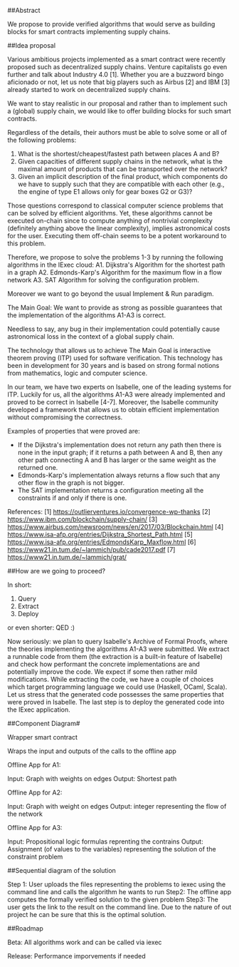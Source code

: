 ##Abstract

We propose to provide verified algorithms that would serve as building blocks
for smart contracts implementing supply chains.

##Idea proposal

Various ambitious projects implemented as a smart contract were recently proposed
such as decentralized supply chains. Venture capitalists go even further and talk about
Industry 4.0 [1]. Whether you are a buzzword bingo aficionado or not, let us note that
big players such as Airbus [2] and IBM [3] already started to work on
decentralized supply chains.

We want to stay realistic in our proposal and rather than to implement such a (global)
supply chain, we would like to offer building blocks for such smart contracts.

Regardless of the details, their authors must be able to solve some or all of the following problems:
1) What is the shortest/cheapest/fastest path between places A and B?
2) Given capacities of different supply chains in the network, what is the maximal
amount of products that can be transported over the network?
3) Given an implicit description of the final product, which components do we have to supply
such that they are compatible with each other (e.g., the engine of type E1 allows only for gear boxes G2 or G3)?

Those questions correspond to classical computer science problems that can be solved by
efficient algorithms. Yet, these algorithms cannot be executed on-chain since
to compute anything of nontrivial complexity (definitely anything above the linear complexity),
implies astronomical costs for the user.
Executing them off-chain seems to be a potent workaround to this problem.

Therefore, we propose to solve the problems 1-3 by running the following algorithms
in the IExec cloud:
A1. Dijkstra's Algorithm for the shortest path in a graph
A2. Edmonds-Karp's Algorithm for the maximum flow in a flow network
A3. SAT Algorithm for solving the configuration problem.

Moreover we want to go beyond the usual Implement & Run paradigm.

The Main Goal:
We want to provide as strong as possible guarantees that the implementation of the
algorithms A1-A3 is correct.

Needless to say, any bug in their implementation
could potentially cause astronomical loss in the context of a global supply chain.

The technology that allows us to achieve The Main Goal is interactive theorem
proving (ITP) used for software verification. This technology has been in development
for 30 years and is based on strong formal notions from mathematics, logic and
computer science.

In our team, we have two experts on Isabelle, one of the leading systems for ITP.
Luckily for us, all the algorithms A1-A3 were already implemented and proved to be
correct in Isabelle [4-7]. Moreover, the Isabelle community developed a framework that
allows us to obtain efficient implementation without compromising the correctness.

Examples of properties that were proved are:
* If the Dijkstra's implementation does not return any path then there is none
in the input graph; if it returns a path between A and B, then any other path connecting A and B
has larger or the same weight as the returned one.
* Edmonds-Karp's implementation always returns a flow such that any other flow
in the graph is not bigger.
* The SAT implementation returns a configuration meeting all the constraints
if and only if there is one.

References:
[1] https://outlierventures.io/convergence-wp-thanks
[2] https://www.ibm.com/blockchain/supply-chain/
[3] https://www.airbus.com/newsroom/news/en/2017/03/Blockchain.html
[4] https://www.isa-afp.org/entries/Dijkstra_Shortest_Path.html
[5] https://www.isa-afp.org/entries/EdmondsKarp_Maxflow.html
[6] https://www21.in.tum.de/~lammich/pub/cade2017.pdf
[7] https://www21.in.tum.de/~lammich/grat/

##How are we going to proceed?

In short:
1. Query
2. Extract
3. Deploy

or even shorter: QED :)

Now seriously:
we plan to query Isabelle's Archive of Formal Proofs, where the theories implementing
the algorithms A1-A3 were submitted. We extract a runnable code from them
(the extraction is a built-in feature of Isabelle) and check how performant the concrete
implementations are and potentially improve the code. We expect if some then rather
mild modifications. While extracting the code, we have a couple of choices which
target programming language we could use (Haskell, OCaml, Scala). Let us stress
that the generated code possesses the same properties that were proved in Isabelle.
The last step is to deploy the generated code into the IExec application.

##Component Diagram#

Wrapper smart contract

Wraps the input and outputs of the calls to the offline app

Offline App for A1:

Input: Graph with weights on edges
Output: Shortest path

Offline App for A2:

Input: Graph with weight on edges
Output: integer representing the flow of the network

Offline App for A3:

Input: Propositional logic formulas reprenting the contrains
Output: Assignment (of values to the variables) representing the solution of the constraint problem

##Sequential diagram of the solution

Step 1: User uploads the files representing the problems to iexec using the command line and calls the algorithm he wants to run
Step2: The offline app computes the formally verified solution to the given problem
Step3: The user gets the link to the result on the command line. Due to the nature of out project he can be sure that this is the optimal solution.

##Roadmap

Beta: All algorithms work and can be called via iexec

Release: Performance imporvements if needed


